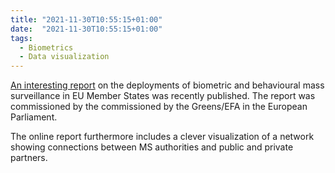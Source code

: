 ```yaml
---
title: "2021-11-30T10:55:15+01:00"
date:  "2021-11-30T10:55:15+01:00"
tags:
  - Biometrics
  - Data visualization
---
```


[An interesting report](http://web.archive.org/web/20211110123550/https://www.greens-efa.eu/en/article/document/biometric-and-behavioural-mass-surveillance-in-eu-member-states) on the deployments of biometric and behavioural mass surveillance in EU Member States was recently published. The report was commissioned by the commissioned by the Greens/EFA in the European Parliament. 

The online report furthermore includes a clever visualization of a network showing connections between MS authorities and public and private partners.
